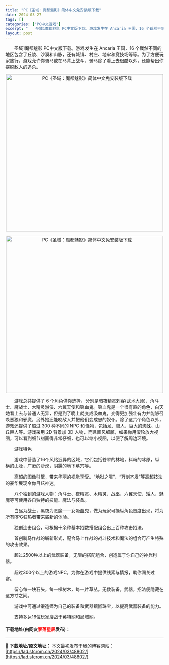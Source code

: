 ```yaml
---
title: "PC《圣域：魔都魅影》简体中文免安装版下载"
date: 2024-03-27
tags: []
categories: ["PC中文游戏"]
excerpt: "　　圣域1魔都魅影 PC中文版下载。游戏发生在 Ancaria 王国，16 个截然不同的地区包含了丘陵、沙漠和山脉，还有城镇、村庄、地牢和竞技场等等。为了方便玩家旅行，游戏允许你骑马或在马背上战斗，骑马除了看上去很酷以外，还能帮出你摆脱敌人的追杀。 　　游戏总共提供了 6 个角色供你选择，分别是暗夜&hellip;"
layout: post
---
```


 <p>　　圣域1魔都魅影 PC中文版下载。游戏发生在 Ancaria 王国，16 个截然不同的地区包含了丘陵、沙漠和山脉，还有城镇、村庄、地牢和竞技场等等。为了方便玩家旅行，游戏允许你骑马或在马背上战斗，骑马除了看上去很酷以外，还能帮出你摆脱敌人的追杀。</p> <p align="center"><img align="" border="0" src="https://lad.sfcrom.cn/wp-content/uploads/2024/03/20240327_66037c8f3af0f.webp" width="500" alt="PC《圣域：魔都魅影》简体中文免安装版下载" /></p> <p align="center"><img align="" border="0" src="https://lad.sfcrom.cn/wp-content/uploads/2024/03/20240327_66037c8fa5db4.webp" width="500" alt="PC《圣域：魔都魅影》简体中文免安装版下载" /></p> <p>　　游戏总共提供了 6 个角色供你选择，分别是暗夜精灵刺客(武术大师)、角斗士、魔战士、木精灵游侠、六翼天使和吸血鬼。吸血鬼是一个很有趣的角色，白天她看上去与普通人无异，但是到了晚上就变成吸血鬼，变得更加强壮有力并能够召唤恶狼和邪魔，另外她还能咬敌人并把他们变成忠的奴仆。除了这六个角色以外，游戏还提供了超过 300 种不同的 NPC 和怪物，包括龙、兽人、巨大的蜘蛛、山丘巨人等。游戏采用 2D 背景加 3D 人物，而且画风细腻，如果你用滚轮放大视图，可以看到细节刻画得非常仔细，也可以缩小视图，以便了解周边环境。</p> <p>　　游戏特色</p> <p>　　游戏中营造了16个风格迥异的区域，它们包括苍翠的林地，料峭的冰原，纵横的山脉，广袤的沙漠，阴霾的地下墓穴等。</p> <p>　　高超的图像引擎，带来华丽的视觉享受。&ldquo;地狱之喉&rdquo;、&ldquo;万剑齐发&rdquo;等高超技法的豪华展现令你目眩神迷。</p> <p>　　八个独到的游戏人物：角斗士、夜精灵、木精灵、战巫、六翼天使、矮人、魅魔等可使用各自独特的技能、魔法与装备。</p> <p>　　白昼为战士，黑夜为恶魔&mdash;&mdash;女吸血鬼，做为玩家可操纵角色首度出现，将为所有RPG狂热者带来崭新的体验。</p> <p>　　独创连击组合，可根据十余种基本招数搭配组合出上百种攻击招法。</p> <p>　　首创骑马作战的崭新形式，配合马上作战的战斗技术和魔法的组合可产生特殊的攻击效果。</p> <p>　　超过2500种以上的武器装备，无限的搭配组合，创造属于你自己的神兵利器。</p> <p>　　超过300个以上的游戏NPC，为你在游戏中提供线索与情报，助你闯关过寨。</p> <p>　　留心每一块石头，每一棵树木，每一片草丛。无数装备，武器，招法便隐藏在这方寸之间。</p> <p>　　游戏中可通过锻造师为自己的装备和武器镶嵌珠宝，以提高武器装备的能力。</p> <p>　　支持多达16位玩家鏖战于英特网和局域网。</p> <p><h4>下载地址(由网友<font color="red">寥落星辰</font>发布)：</h4></p> 

---
📖 **下载地址/原文地址：** 本文最初发布于我的博客网站：[https://lad.sfcrom.cn/2024/03/48802/](https://lad.sfcrom.cn/2024/03/48802/)
